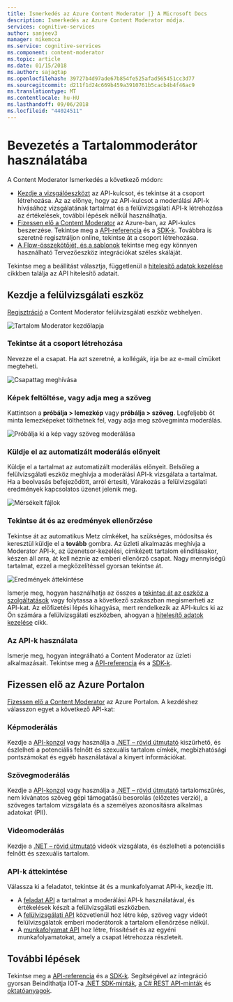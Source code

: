 ```yaml
---
title: Ismerkedés az Azure Content Moderator |} A Microsoft Docs
description: Ismerkedés az Azure Content Moderator módja.
services: cognitive-services
author: sanjeev3
manager: mikemcca
ms.service: cognitive-services
ms.component: content-moderator
ms.topic: article
ms.date: 01/15/2018
ms.author: sajagtap
ms.openlocfilehash: 39727b4d97ade67b854fe525afad565451cc3d77
ms.sourcegitcommit: d211f1d24c669b459a3910761b5cacb4b4f46ac9
ms.translationtype: MT
ms.contentlocale: hu-HU
ms.lasthandoff: 09/06/2018
ms.locfileid: "44024511"
---
```

# <a name="get-started-with-content-moderator"></a>Bevezetés a Tartalommoderátor használatába

A Content Moderator Ismerkedés a következő módon:

- [Kezdje a vizsgálóeszközt](#start-with-the-review-tool) az API-kulcsot, és tekintse át a csoport létrehozása. Az az előnye, hogy az API-kulcsot a moderálási API-k hívásához vizsgálatának tartalmat és a felülvizsgálati API-k létrehozása az értékelések, további lépések nélkül használhatja.
- [Fizessen elő a Content Moderator](#start-with-the-apis) az Azure-ban, az API-kulcs beszerzése. Tekintse meg a [API-referencia](api-reference.md) és a [SDK-k](sdk-and-samples.md#sdks-for-python-java-nodejs-and-net). Továbbra is szeretné regisztráljon online, tekintse át a csoport létrehozása.
- [A Flow-összekötőjét, és a sablonok](https://flow.microsoft.com/connectors/shared_cognitiveservicescontentmoderator/content-moderator/) tekintse meg egy könnyen használható Tervezőeszköz integrációkat széles skáláját.

Tekintse meg a beállítást választja, függetlenül a [hitelesítő adatok kezelése](review-tool-user-guide/credentials.md) cikkben találja az API hitelesítő adatait.

## <a name="start-with-the-review-tool"></a>Kezdje a felülvizsgálati eszköz
[Regisztráció](http://contentmoderator.cognitive.microsoft.com/) a Content Moderator felülvizsgálati eszköz webhelyen.

![Tartalom Moderator kezdőlapja](images/homepage.PNG)

### <a name="create-a-review-team"></a>Tekintse át a csoport létrehozása
Nevezze el a csapat. Ha azt szeretné, a kollégák, írja be az e-mail címüket megteheti.

![Csapattag meghívása](images/QuickStart-2-small.png)

### <a name="upload-images-or-enter-text"></a>Képek feltöltése, vagy adja meg a szöveg
Kattintson a **próbálja > lemezkép** vagy **próbálja > szöveg**. Legfeljebb öt minta lemezképeket tölthetnek fel, vagy adja meg szövegminta moderálás.

![Próbálja ki a kép vagy szöveg moderálása](images/tryimagesortext.png)

### <a name="submit-for-automated-moderation"></a>Küldje el az automatizált moderálás előnyeit
Küldje el a tartalmat az automatizált moderálás előnyeit. Belsőleg a felülvizsgálati eszköz meghívja a moderálási API-k vizsgálata a tartalmat. Ha a beolvasás befejeződött, arról értesíti, Várakozás a felülvizsgálati eredmények kapcsolatos üzenet jelenik meg.

![Mérsékelt fájlok](images/submitted.png)

### <a name="review-and-confirm-results"></a>Tekintse át és az eredmények ellenőrzése
Tekintse át az automatikus Metz címkéket, ha szükséges, módosítsa és keresztül küldje el a **tovább** gombra. Az üzleti alkalmazás meghívja a Moderator API-k, az üzenetsor-kezelési, címkézett tartalom elindításakor, készen áll arra, át kell néznie az emberi ellenőrző csapat. Nagy mennyiségű tartalmat, ezzel a megközelítéssel gyorsan tekintse át.

![Eredmények áttekintése](images/reviewresults.png)

Ismerje meg, hogyan használhatja az összes a [tekintse át az eszköz a szolgáltatások](Review-Tool-User-Guide/human-in-the-loop.md) vagy folytassa a következő szakaszban megismerheti az API-kat. Az előfizetési lépés kihagyása, mert rendelkezik az API-kulcs ki az Ön számára a felülvizsgálati eszközben, ahogyan a [hitelesítő adatok kezelése](review-tool-user-guide/credentials.md) cikk.

### <a name="use-the-apis"></a>Az API-k használata

Ismerje meg, hogyan integrálható a Content Moderator az üzleti alkalmazásait. Tekintse meg a [API-referencia](api-reference.md) és a [SDK-k](sdk-and-samples.md#sdks-for-python-java-nodejs-and-net).

## <a name="subscribe-in-the-azure-portal"></a>Fizessen elő az Azure Portalon

[Fizessen elő a Content Moderator](https://ms.portal.azure.com/#create/Microsoft.CognitiveServicesContentModerator) az Azure Portalon. A kezdéshez válasszon egyet a következő API-kat:

### <a name="image-moderation"></a>Képmoderálás

Kezdje a [API-konzol](try-image-api.md) vagy használja a [.NET – rövid útmutató](image-moderation-quickstart-dotnet.md) kiszűrhető, és észlelheti a potenciális felnőtt és szexuális tartalom címkék, megbízhatósági pontszámokat és egyéb használatával a kinyert információkat.

### <a name="text-moderation"></a>Szövegmoderálás

Kezdje a [API-konzol](try-text-api.md) vagy használja a [.NET – rövid útmutató](text-moderation-quickstart-dotnet.md) tartalomszűrés, nem kívánatos szöveg gépi támogatású besorolás (előzetes verzió), a szöveges tartalom vizsgálata és a személyes azonosításra alkalmas adatokat (PII). 


### <a name="video-moderation"></a>Videomoderálás

Kezdje a [.NET – rövid útmutató](video-moderation-api.md) videók vizsgálata, és észlelheti a potenciális felnőtt és szexuális tartalom. 


### <a name="review-apis"></a>API-k áttekintése

Válassza ki a feladatot, tekintse át és a munkafolyamat API-k, kezdje itt.

- A [feladat API](try-review-api-job.md) a tartalmat a moderálási API-k használatával, és értékelések készít a felülvizsgálati eszközben. 
- A [felülvizsgálati API](try-review-api-review.md) közvetlenül hoz létre kép, szöveg vagy videót felülvizsgálatok emberi moderátorok a tartalom ellenőrzése nélkül. 
- A [munkafolyamat API](try-review-api-workflow.md) hoz létre, frissítését és az egyéni munkafolyamatokat, amely a csapat létrehozza részleteit.

## <a name="next-steps"></a>További lépések

Tekintse meg a [API-referencia](api-reference.md) és a [SDK-k](sdk-and-samples.md#sdks-for-python-java-nodejs-and-net). Segítségével az integráció gyorsan Beindíthatja IOT-a [.NET SDK-minták](sdk-and-samples.md#net-sdk-samples), [a C# REST API-minták](https://github.com/sanjeev3/azure-docs-pr/blob/master/articles/cognitive-services/Content-Moderator/sdk-and-samples.md#rest-api-samples-in-c) és [oktatóanyagok](sdk-and-samples.md#tutorials).
